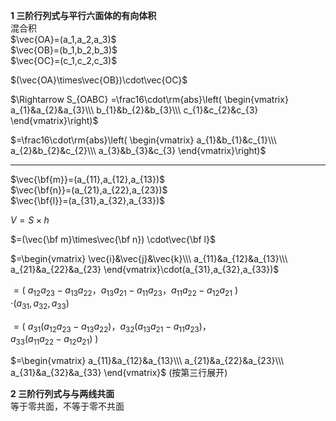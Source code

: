 **1 三阶行列式与平行六面体的有向体积**  
混合积  
$\vec{OA}=(a_1,a_2,a_3)$  
$\vec{OB}=(b_1,b_2,b_3)$  
$\vec{OC}=(c_1,c_2,c_3)$  
  
$(\vec{OA}\times\vec{OB})\cdot\vec{OC}$  
  
$\Rightarrow S_{OABC}  
=\frac16\cdot\rm{abs}\left(  
\begin{vmatrix}  
a_{1}&a_{2}&a_{3}\\\  
b_{1}&b_{2}&b_{3}\\\  
c_{1}&c_{2}&c_{3}  
\end{vmatrix}\right)$  
  
$=\frac16\cdot\rm{abs}\left(  
\begin{vmatrix}  
a_{1}&b_{1}&c_{1}\\\  
a_{2}&b_{2}&c_{2}\\\  
a_{3}&b_{3}&c_{3}  
\end{vmatrix}\right)$  
  
---  
$\vec{\bf{m}}=(a_{11},a_{12},a_{13})$  
$\vec{\bf{n}}=(a_{21},a_{22},a_{23})$  
$\vec{\bf{l}}=(a_{31},a_{32},a_{33})$  
  
$V=S\times h$  
  
$=(\vec{\bf m}\times\vec{\bf n})  
\cdot\vec{\bf l}$  
  
$=\begin{vmatrix}  
\vec{i}&\vec{j}&\vec{k}\\\  
a_{11}&a_{12}&a_{13}\\\  
a_{21}&a_{22}&a_{23}  
\end{vmatrix}\cdot(a_{31},a_{32},a_{33})$  
  
$=(\ a_{12}a_{23}-a_{13}a_{22}，  
a_{13}a_{21}-a_{11}a_{23}，  
a_{11}a_{22}-a_{12}a_{21}\ )$  
$\cdot(a_{31},a_{32},a_{33})$  
  
$=(\ a_{31}(a_{12}a_{23}-a_{13}a_{22})，  
a_{32}(a_{13}a_{21}-a_{11}a_{23})，$  
$a_{33}(a_{11}a_{22}-a_{12}a_{21})\ )$  
  
$=\begin{vmatrix}  
a_{11}&a_{12}&a_{13}\\\  
a_{21}&a_{22}&a_{23}\\\  
a_{31}&a_{32}&a_{33}  
\end{vmatrix}$  (按第三行展开)  
  
**2 三阶行列式与与两线共面**  
等于零共面，不等于零不共面  
